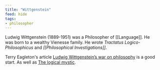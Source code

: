 ```yaml
---
title: "Wittgenstein"
feed: hide
tags:
- philosopher
---
```


Ludwig Wittgenstein (1889-1951) was a Philosopher of [[Language]]. He was born to a wealthy Vienesse family. He wrote _Tractatus Logico-Philosophicus_ and _[[Philosophical Investigations]]_. 


Terry Eagleton's article [Ludwig Wittgenstein’s war on philosophy](https://unherd.com/2022/05/ludwig-wittgensteins-war-on-philosophy/) is a good start. As well as [The logical mystic](https://newhumanist.org.uk/articles/5893/the-logical-mystic). 